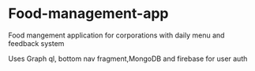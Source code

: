 # Food-management-app
Food mangement application for corporations with daily menu and feedback system

Uses Graph ql, bottom nav fragment,MongoDB and firebase for user auth

